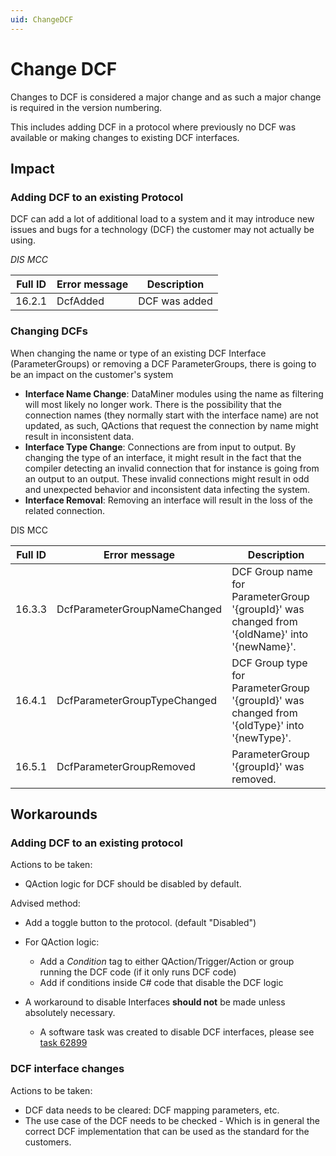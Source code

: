 ```yaml
---
uid: ChangeDCF
---
```


# Change DCF

Changes to DCF is considered a major change and as such a major change is required in the version numbering.

This includes adding DCF in a protocol where previously no DCF was available or making changes to existing DCF interfaces.

## Impact

### Adding DCF to an existing Protocol

DCF can add a lot of additional load to a system and it may introduce new issues and bugs for a technology (DCF) the customer may not actually be using.

*DIS MCC*

| Full ID | Error message | Description   |
|---------|---------------|---------------|
| 16.2.1  | DcfAdded      | DCF was added |

### Changing DCFs

When changing the name or type of an existing DCF Interface (ParameterGroups) or removing a DCF ParameterGroups, there is going to be an impact on the customer's system

- **Interface Name Change**: DataMiner modules using the name as filtering will most likely no longer work. There is the possibility that the connection names (they normally start with the interface name) are not updated, as such, QActions that request the connection by name might result in inconsistent data.
- **Interface Type Change**: Connections are from input to output. By changing the type of an interface, it might result in the fact that the compiler detecting an invalid connection that for instance is going from an output to an output. These invalid connections might result in odd and unexpected behavior and inconsistent data infecting the system.
- **Interface Removal**: Removing an interface will result in the loss of the related connection.

DIS MCC

| Full ID | Error message | Description |
|---------|---------------|-------------|
| 16.3.3 | DcfParameterGroupNameChanged | DCF Group name for ParameterGroup '{groupId}' was changed from '{oldName}' into '{newName}'. |
| 16.4.1 | DcfParameterGroupTypeChanged | DCF Group type for ParameterGroup '{groupId}' was changed from '{oldType}' into '{newType}'. |
| 16.5.1 | DcfParameterGroupRemoved     | ParameterGroup '{groupId}' was removed. |

## Workarounds

### Adding DCF to an existing protocol

Actions to be taken:

- QAction logic for DCF should be disabled by default.

Advised method:

- Add a toggle button to the protocol. (default "Disabled")
- For QAction logic:

  - Add a *Condition* tag to either QAction/Trigger/Action or group running the DCF code (if it only runs DCF code)
  - Add if conditions inside C# code that disable the DCF logic

- A workaround to disable Interfaces **should not** be made unless absolutely necessary.

  - A software task was created to disable DCF interfaces, please see [task 62899](https://collaboration.dataminer.services/task/62899)

### DCF interface changes

Actions to be taken:

- DCF data needs to be cleared: DCF mapping parameters, etc.
- The use case of the DCF needs to be checked - Which is in general the correct DCF implementation that can be used as the standard for the customers.
